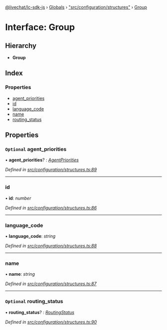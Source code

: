 [@livechat/lc-sdk-js](../README.md) › [Globals](../globals.md) › ["src/configuration/structures"](../modules/_src_configuration_structures_.md) › [Group](_src_configuration_structures_.group.md)

# Interface: Group

## Hierarchy

* **Group**

## Index

### Properties

* [agent_priorities](_src_configuration_structures_.group.md#optional-agent_priorities)
* [id](_src_configuration_structures_.group.md#id)
* [language_code](_src_configuration_structures_.group.md#language_code)
* [name](_src_configuration_structures_.group.md#name)
* [routing_status](_src_configuration_structures_.group.md#optional-routing_status)

## Properties

### `Optional` agent_priorities

• **agent_priorities**? : *[AgentPriorities](_src_configuration_structures_.agentpriorities.md)*

*Defined in [src/configuration/structures.ts:89](https://github.com/livechat/lc-sdk-js/blob/228cb10/src/configuration/structures.ts#L89)*

___

###  id

• **id**: *number*

*Defined in [src/configuration/structures.ts:86](https://github.com/livechat/lc-sdk-js/blob/228cb10/src/configuration/structures.ts#L86)*

___

###  language_code

• **language_code**: *string*

*Defined in [src/configuration/structures.ts:88](https://github.com/livechat/lc-sdk-js/blob/228cb10/src/configuration/structures.ts#L88)*

___

###  name

• **name**: *string*

*Defined in [src/configuration/structures.ts:87](https://github.com/livechat/lc-sdk-js/blob/228cb10/src/configuration/structures.ts#L87)*

___

### `Optional` routing_status

• **routing_status**? : *[RoutingStatus](../enums/_src_objects_index_.routingstatus.md)*

*Defined in [src/configuration/structures.ts:90](https://github.com/livechat/lc-sdk-js/blob/228cb10/src/configuration/structures.ts#L90)*
